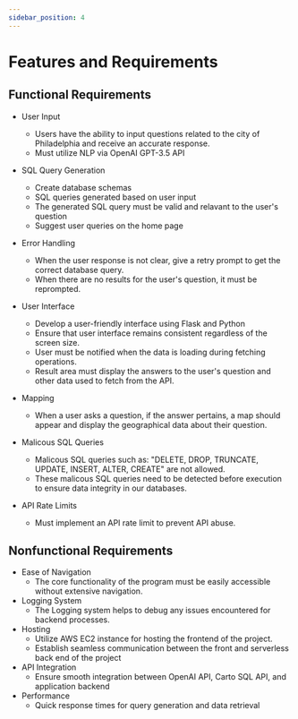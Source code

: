 ```yaml
---
sidebar_position: 4
---
```


# Features and Requirements

## Functional Requirements
- User Input
    - Users have the ability to input questions related to the city of Philadelphia and receive an accurate response.
    - Must utilize NLP via OpenAI GPT-3.5 API

- SQL Query Generation
    - Create database schemas
    - SQL queries generated based on user input
    - The generated SQL query must be valid and relavant to the user's question
    - Suggest user queries on the home page

- Error Handling
    - When the user response is not clear, give a retry prompt to get the correct database query.
    - When there are no results for the user's question, it must be reprompted.

- User Interface
    - Develop a user-friendly interface using Flask and Python
    - Ensure that user interface remains consistent regardless of the screen size.
    - User must be notified when the data is loading during fetching operations.
    - Result area must display the answers to the user's question and other data used to fetch from the API.
    
- Mapping
    - When a user asks a question, if the answer pertains, a map should appear and display the geographical data about their question.

- Malicous SQL Queries
    - Malicous SQL queries such as: "DELETE, DROP, TRUNCATE, UPDATE, INSERT, ALTER, CREATE" are not allowed.
    - These malicous SQL queries need to be detected before execution to ensure data integrity in our databases.
    
- API Rate Limits
    - Must implement an API rate limit to prevent API abuse.
    

## Nonfunctional Requirements
- Ease of Navigation
    - The core functionality of the program must be easily accessible without extensive navigation.
- Logging System
    - The Logging system helps to debug any issues encountered for backend processes.
- Hosting
    - Utilize AWS EC2 instance for hosting the frontend of the project.
    - Establish seamless communication between the front and serverless back end of the project
- API Integration
    - Ensure smooth integration between OpenAI API, Carto SQL API, and application backend
- Performance
    - Quick response times for query generation and data retrieval
